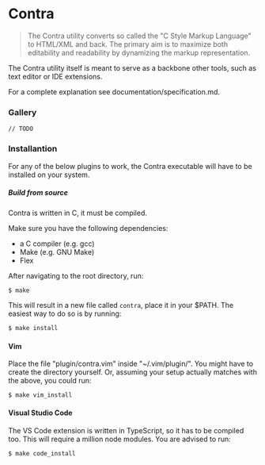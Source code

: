 # Contra
> The Contra utility converts so called the "C Style Markup Language" to HTML/XML and back.
> The primary aim is to maximize both editability and readability by dynamizing the markup representation.

The Contra utility itself is meant to serve as a backbone other tools,
such as text editor or IDE extensions.

For a complete explanation see documentation/specification.md.

### Gallery

    // TODO

### Installantion
For any of the below plugins to work,
the Contra executable will have to be installed on your system.
##### Build from source
Contra is written in C,
it must be compiled.

Make sure you have the following dependencies:
 + a C compiler (e.g. gcc)
 + Make (e.g. GNU Make)
 + Flex

After navigating to the root directory, run:
```Bash
$ make
```
This will result in a new file called `contra`,
place it in your $PATH.
The easiest way to do so is by running:
```Bash
$ make install
```
#### Vim
Place the file "plugin/contra.vim" inside "~/.vim/plugin/".
You might have to create the directory yourself.
Or,
assuming your setup actually matches with the above,
you could run:
```
$ make vim_install
```
#### Visual Studio Code
The VS Code extension is written in TypeScript,
so it has to be compiled too.
This will require a million node modules.
You are advised to run:
```
$ make code_install
```
